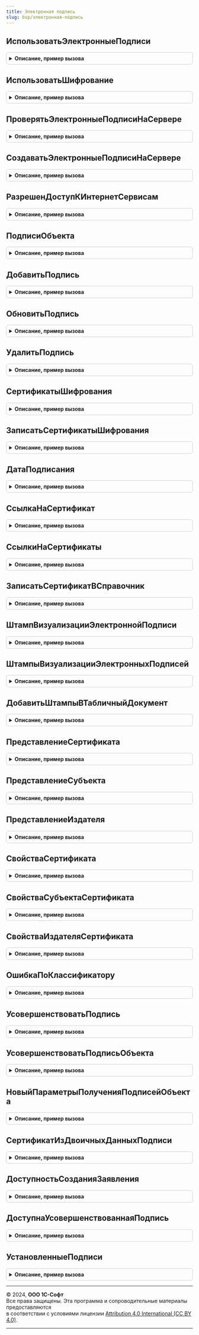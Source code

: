 ```yaml
---
title: Электронная подпись
slug: bsp/электронная-подпись
---
```



## ИспользоватьЭлектронныеПодписи
<details style="margin: 1em 0; padding: 0.5em; border: 1px solid #ccc; border-radius: 6px;">

<summary style="font-weight: bold; cursor: pointer;">Описание, пример вызова</summary>

```bsl

// Возвращает текущую настройку использования электронных подписей.
//
// Возвращаемое значение:
//  Булево - если Истина, электронные подписи используются.
//
Функция ИспользоватьЭлектронныеПодписи() Экспорт
```

Пример вызова
```bsl
Результат = ЭлектроннаяПодпись.ИспользоватьЭлектронныеПодписи() 
```
</details>

## ИспользоватьШифрование
<details style="margin: 1em 0; padding: 0.5em; border: 1px solid #ccc; border-radius: 6px;">

<summary style="font-weight: bold; cursor: pointer;">Описание, пример вызова</summary>

```bsl

// Возвращает текущую настройку использования шифрования.
//
// Возвращаемое значение:
//  Булево - если Истина, шифрование используется.
//
Функция ИспользоватьШифрование() Экспорт
```

Пример вызова
```bsl
Результат = ЭлектроннаяПодпись.ИспользоватьШифрование() 
```
</details>

## ПроверятьЭлектронныеПодписиНаСервере
<details style="margin: 1em 0; padding: 0.5em; border: 1px solid #ccc; border-radius: 6px;">

<summary style="font-weight: bold; cursor: pointer;">Описание, пример вызова</summary>

```bsl

// Возвращает текущую настройку проверки электронных подписей на сервере.
//
// Возвращаемое значение:
//  Булево - если Истина, электронные подписи будут проверяться на сервере.
//
Функция ПроверятьЭлектронныеПодписиНаСервере() Экспорт
```

Пример вызова
```bsl
Результат = ЭлектроннаяПодпись.ПроверятьЭлектронныеПодписиНаСервере() 
```
</details>

## СоздаватьЭлектронныеПодписиНаСервере
<details style="margin: 1em 0; padding: 0.5em; border: 1px solid #ccc; border-radius: 6px;">

<summary style="font-weight: bold; cursor: pointer;">Описание, пример вызова</summary>

```bsl

// Возвращает текущую настройку создания электронных подписей на сервере.
// Настройка также предполагает шифрование и расшифровку на сервере.
//
// Возвращаемое значение:
//  Булево - если Истина, электронные подписи будут создаваться на сервере.
//
Функция СоздаватьЭлектронныеПодписиНаСервере() Экспорт
```

Пример вызова
```bsl
Результат = ЭлектроннаяПодпись.СоздаватьЭлектронныеПодписиНаСервере() 
```
</details>

## РазрешенДоступКИнтернетСервисам
<details style="margin: 1em 0; padding: 0.5em; border: 1px solid #ccc; border-radius: 6px;">

<summary style="font-weight: bold; cursor: pointer;">Описание, пример вызова</summary>

```bsl

// Проверяет, что разрешена работа с Интернет-сервисами электронной подписи из приложения.
// Параметры:
//  ПоказатьОшибку - Булево - вызвать исключение.
//
// Возвращаемое значение:
//  Булево
//
Функция РазрешенДоступКИнтернетСервисам(ПоказатьОшибку = Ложь) Экспорт
```

Пример вызова
```bsl
Результат = ЭлектроннаяПодпись.РазрешенДоступКИнтернетСервисам(ПоказатьОшибку);
```
</details>

## ПодписиОбъекта
<details style="margin: 1em 0; padding: 0.5em; border: 1px solid #ccc; border-radius: 6px;">

<summary style="font-weight: bold; cursor: pointer;">Описание, пример вызова</summary>

```bsl

// Получает подписи объекта и возвращает их.
//
// Параметры:
//  Объект - ОпределяемыйТип.ПодписанныйОбъект - ссылка на подписанный объект.
//             Объект должен иметь реквизит ПодписанЭП.
//
//  ДополнительныеПараметры - см. НовыйПараметрыПолученияПодписейОбъекта
//
// Возвращаемое значение:
//  Массив из см. ЭлектроннаяПодписьКлиентСервер.НовыеСвойстваПодписи
//
Функция ПодписиОбъекта(Объект, ДополнительныеПараметры = Неопределено) Экспорт
```

Пример вызова
```bsl
Результат = ЭлектроннаяПодпись.ПодписиОбъекта(Объект, ДополнительныеПараметры);
```
</details>

## ДобавитьПодпись
<details style="margin: 1em 0; padding: 0.5em; border: 1px solid #ccc; border-radius: 6px;">

<summary style="font-weight: bold; cursor: pointer;">Описание, пример вызова</summary>

```bsl

// Добавляет подпись к объекту и записывает его.
// Устанавливает реквизиту ПодписанЭП значение Истина.
//
// Параметры:
//  Объект - ОпределяемыйТип.ПодписанныйОбъект - по ссылке будет получен объект,
//               заблокирован, изменен, записан. Объект должен иметь реквизит ПодписанЭП.
//           Либо передать сразу объект указанного выше типа, тогда он
//           будет изменен без блокировки и без записи.
//
//  СвойстваПодписи - Строка - адрес временного хранилища, содержащий описанную ниже структуру.
//                  - Структура - см. ЭлектроннаяПодписьКлиентСервер.НовыеСвойстваПодписи.
//                  - Массив из Строка
//                  - Массив из см. ЭлектроннаяПодписьКлиентСервер.НовыеСвойстваПодписи.
//
//  ИдентификаторФормы - УникальныйИдентификатор - идентификатор формы, используемый для блокировки,
//                       если передана ссылка на объект.
//
//  ВерсияОбъекта      - Строка - версия данных объекта, если передана ссылка на объект, используемая
//                       для блокировки объекта перед записью с учетом того, что подписание
//                       выполняется на клиенте и за время подписания объект мог быть изменен.
//
//  ЗаписанныйОбъект   - Произвольный - объект, который был получен и записан, если передавалась ссылка.
//
Процедура ДобавитьПодпись(Объект, Знач СвойстваПодписи, ИдентификаторФормы = Неопределено, Экспорт
```

Пример вызова
```bsl
ЭлектроннаяПодпись.ДобавитьПодпись(Объект, СвойстваПодписи, ИдентификаторФормы, );
```
</details>

## ОбновитьПодпись
<details style="margin: 1em 0; padding: 0.5em; border: 1px solid #ccc; border-radius: 6px;">

<summary style="font-weight: bold; cursor: pointer;">Описание, пример вызова</summary>

```bsl

// Обновляет подпись объекта.
//
// Параметры:
//  Объект - ОпределяемыйТип.ПодписанныйОбъект - ссылка на подписанный объект,
//             для которого требуется обновить подпись.
//
//  СвойстваПодписи - Строка - адрес временного хранилища, содержащий описанную ниже структуру.
//                  - Структура - см. ЭлектроннаяПодписьКлиентСервер.НовыеСвойстваПодписи.
//  ОбновитьПоПорядковомуНомеру - Булево - (по умолчанию Ложь) подпись обновляется по порядковому номеру,
//                                т.к. двоичные данные подписи изменились при усовершенствовании.
//
Процедура ОбновитьПодпись(Объект, Знач СвойстваПодписи, ОбновитьПоПорядковомуНомеру = Ложь) Экспорт
```

Пример вызова
```bsl
ЭлектроннаяПодпись.ОбновитьПодпись(Объект, СвойстваПодписи, ОбновитьПоПорядковомуНомеру);
```
</details>

## УдалитьПодпись
<details style="margin: 1em 0; padding: 0.5em; border: 1px solid #ccc; border-radius: 6px;">

<summary style="font-weight: bold; cursor: pointer;">Описание, пример вызова</summary>

```bsl

// Удаляет подпись объекта и записывает его.
//
// Параметры:
//  Объект - ОпределяемыйТип.ПодписанныйОбъект - по ссылке будет получен объект,
//               заблокирован, изменен, записан. Объект должен иметь реквизит ПодписанЭП.
//           Либо передать сразу объект указанного выше типа, тогда он
//           будет изменен без блокировки и без записи.
//
//  ПорядковыйНомер      - Число - порядковый номер подписи.
//                       - Массив - значения указанного выше типа.
//
//  ИдентификаторФормы - УникальныйИдентификатор - идентификатор формы, используемый для блокировки,
//                       если передана ссылка на объект.
//
//  ВерсияОбъекта      - Строка - версия данных объекта, если передана ссылка на объект, используемая
//                       для блокировки объекта перед записью, с учетом того, что подписание
//                       выполняется на клиенте и за время подписания объект мог быть изменен.
//
//  ЗаписанныйОбъект   - Произвольный - объект, который был получен и записан, если передавалась ссылка.
//
Процедура УдалитьПодпись(Объект, ПорядковыйНомер, ИдентификаторФормы = Неопределено, Экспорт
```

Пример вызова
```bsl
ЭлектроннаяПодпись.УдалитьПодпись(Объект, ПорядковыйНомер, ИдентификаторФормы, );
```
</details>

## СертификатыШифрования
<details style="margin: 1em 0; padding: 0.5em; border: 1px solid #ccc; border-radius: 6px;">

<summary style="font-weight: bold; cursor: pointer;">Описание, пример вызова</summary>

```bsl

// Возвращает сертификаты шифрования для указанного объекта.
//
// Параметры:
//  Объект - ОпределяемыйТип.ПодписанныйОбъект - ссылка на зашифрованный объект.
//
// Возвращаемое значение:
//   Массив из Структура:
//     * Отпечаток - Строка
//     * Представление - Строка
//     * Сертификат - ДвоичныеДанные
//     * ПорядковыйНомер - Число
//
Функция СертификатыШифрования(Объект) Экспорт
```

Пример вызова
```bsl
Результат = ЭлектроннаяПодпись.СертификатыШифрования(Объект) 
```
</details>

## ЗаписатьСертификатыШифрования
<details style="margin: 1em 0; padding: 0.5em; border: 1px solid #ccc; border-radius: 6px;">

<summary style="font-weight: bold; cursor: pointer;">Описание, пример вызова</summary>

```bsl

// Помещает сертификаты шифрования в регистр сведений и записывает объект.
// Устанавливает реквизит Зашифрован по наличию сертификатов в регистре сведений СертификатаШифрования.
//
// Параметры:
//  Объект - ОпределяемыйТип.ПодписанныйОбъект - по ссылке будет получен объект,
//               заблокирован, изменен, записан. Объект должен иметь реквизит Зашифрован.
//           Либо передать сразу объект указанного выше типа, тогда он
//           будет изменен без блокировки и без записи.
//
//  СертификатыШифрования - Строка - адрес временного хранилища, содержащий описанный ниже массив.
//                        - Массив - массив описанных ниже структур:
//                             * Отпечаток     - Строка - отпечаток сертификата в формате строки Base64.
//                             * Представление - Строка - сохраненное представление субъекта,
//                                                  полученное из двоичных данных сертификата.
//                             * Сертификат    - ДвоичныеДанные - содержит выгрузку сертификата,
//                                                  который использовался для шифрования.
//
//  ИдентификаторФормы - УникальныйИдентификатор - идентификатор формы, используемый для блокировки,
//                       если передана ссылка на объект.
//
//  ВерсияОбъекта      - Строка - версия данных объекта, если передана ссылка на объект, используемая
//                       для блокировки объекта перед записью, с учетом того, что подписание
//                       выполняется на клиенте и за время подписания объект мог быть изменен.
//
//  ЗаписанныйОбъект   - Произвольный - объект, который был получен и записан, если передавалась ссылка.
//
Процедура ЗаписатьСертификатыШифрования(Объект, Знач СертификатыШифрования, ИдентификаторФормы = Неопределено, Экспорт
```

Пример вызова
```bsl
ЭлектроннаяПодпись.ЗаписатьСертификатыШифрования(Объект, СертификатыШифрования, ИдентификаторФормы, );
```
</details>

## ДатаПодписания
<details style="margin: 1em 0; padding: 0.5em; border: 1px solid #ccc; border-radius: 6px;">

<summary style="font-weight: bold; cursor: pointer;">Описание, пример вызова</summary>

```bsl

// Возвращает дату, извлеченную из двоичных данных подписи, или Неопределено.
//
// Параметры:
//  Подпись - ДвоичныеДанные - данные подписи из которых нужно извлечь дату.
//  ПривестиКЧасовомуПоясуСеанса - Булево - привести универсальное время к времени сеанса.
//
// Возвращаемое значение:
//  Дата - успешно извлеченная дата подписи.
//  Неопределено - не удалось извлечь дату из данных подписи.
//
Функция ДатаПодписания(Подпись, ПривестиКЧасовомуПоясуСеанса = Истина) Экспорт
```

Пример вызова
```bsl
Результат = ЭлектроннаяПодпись.ДатаПодписания(Подпись, ПривестиКЧасовомуПоясуСеанса);
```
</details>

## СсылкаНаСертификат
<details style="margin: 1em 0; padding: 0.5em; border: 1px solid #ccc; border-radius: 6px;">

<summary style="font-weight: bold; cursor: pointer;">Описание, пример вызова</summary>

```bsl

// Возвращает ссылку на сертификат по его двоичным данным или отпечатку.
//
// Параметры:
//  Сертификат - СертификатКриптографии - сертификат.
//             - ДвоичныеДанные - двоичные данные сертификата.
//             - Строка - строка (28), отпечаток сертификата в формате Base64.
//             - Строка - адрес временного хранилища, содержащего двоичные данные сертификата.
//
// Возвращаемое значение:
//  СправочникСсылка.СертификатыКлючейЭлектроннойПодписиИШифрования
//  Неопределено - сертификат не существует в справочнике.
//
Функция СсылкаНаСертификат(Знач Сертификат) Экспорт
```

Пример вызова
```bsl
Результат = ЭлектроннаяПодпись.СсылкаНаСертификат(Сертификат) 
```
</details>

## СсылкиНаСертификаты
<details style="margin: 1em 0; padding: 0.5em; border: 1px solid #ccc; border-radius: 6px;">

<summary style="font-weight: bold; cursor: pointer;">Описание, пример вызова</summary>

```bsl

// Возвращает ссылки на сертификаты по их двоичным данным или отпечатку.
//
// Параметры:
//  Сертификаты - Массив из СертификатКриптографии
//              - Массив из ДвоичныеДанные - двоичные данные сертификатов.
//              - Массив из Строка - строка (28), отпечатки сертификатов в формате Base64.
//              - Массив из Строка - адреса временных хранилищ, содержащих двоичные данные сертификатов.
//  ВозвращатьНесуществующие - Булево - если указать Истина, то в возвращаемое значение будут включены пустые
//               ссылки для сертификатов, отсутствующих в справочнике СертификатыКлючейЭлектроннойПодписиИШифрования.
//
// Возвращаемое значение:
//  Массив из СправочникСсылка.СертификатыКлючейЭлектроннойПодписиИШифрования
//
Функция СсылкиНаСертификаты(Знач Сертификаты, Знач ВозвращатьНесуществующие = Ложь) Экспорт
```

Пример вызова
```bsl
Результат = ЭлектроннаяПодпись.СсылкиНаСертификаты(Сертификаты, ВозвращатьНесуществующие);
```
</details>

## ЗаписатьСертификатВСправочник
<details style="margin: 1em 0; padding: 0.5em; border: 1px solid #ccc; border-radius: 6px;">

<summary style="font-weight: bold; cursor: pointer;">Описание, пример вызова</summary>

```bsl

// Позволяет создать и обновить элемент справочника СертификатыКлючейЭлектроннойПодписиИШифрования по
// указанному сертификату криптографии.
// Для добавления сертификата на клиенте см. ЭлектроннаяПодписьКлиент.ДобавитьСертификат.
//
// Параметры:
//  Сертификат - СертификатКриптографии - сертификат.
//             - ДвоичныеДанные - двоичные данные сертификата.
//             - Строка - адрес временного хранилища, содержащего двоичные данные сертификата.
//
//  ДополнительныеПараметры - Неопределено - без дополнительных параметров.
//                          - Структура - с произвольным составом из следующих свойств:
//      * Наименование - Строка - представление сертификата в списке.
//
//      * Пользователь - СправочникСсылка.Пользователи - пользователь, которому принадлежит сертификат.
//                       Значение используется при получении списка личных сертификатов пользователя
//                       в формах подписания и шифрования данных.
//
//      * Организация     - ОпределяемыйТип.Организация - организация, к которой относится сертификат.
//      * ФизическоеЛицо  - ОпределяемыйТип.ФизическоеЛицо - лицо, которому выдан сертификат.
//
//      * Программа - СправочникСсылка.ПрограммыЭлектроннойПодписиИШифрования - программа, которая
//                      требуется для подписания и расшифровки.
//
//      * ВводитьПарольВПрограммеЭлектроннойПодписи - Булево - флажок "Вводить пароль в программе электронной подписи",
//                      требуется Истина, когда сертификат был установлен на компьютере с усиленной
//                      защитой закрытого ключа, которая означает поддержку только пустого пароля на
//                      уровне 1С:Предприятия (пароль у пользователя не запрашивается - это делает
//                      операционная система, которая не принимает от 1С:Предприятия непустой пароль).
//
// Возвращаемое значение:
//  СправочникСсылка.СертификатыКлючейЭлектроннойПодписиИШифрования - ссылка на сертификат.
//
Функция ЗаписатьСертификатВСправочник(Знач Сертификат, ДополнительныеПараметры = Неопределено) Экспорт
```

Пример вызова
```bsl
Результат = ЭлектроннаяПодпись.ЗаписатьСертификатВСправочник(Сертификат, ДополнительныеПараметры);
```
</details>

## ШтампВизуализацииЭлектроннойПодписи
<details style="margin: 1em 0; padding: 0.5em; border: 1px solid #ccc; border-radius: 6px;">

<summary style="font-weight: bold; cursor: pointer;">Описание, пример вызова</summary>

```bsl

// Возвращает табличный документ, содержащий штамп визуализации электронной подписи.
//
// Параметры:
//  Подпись - см. ЭлектроннаяПодписьКлиентСервер.НовыеСвойстваПодписи
//  ДатаПодписи  - Дата -  дата подписания документа.
//  ТекстОтметки - Строка -  текст, выводящийся непосредственно под штампом и описывающий
//                          расположение подлинника документа.
//  ЛоготипОрганизации - Картинка - если не указан, то будет использована стандартная картинка.
//
// Возвращаемое значение:
//  ТабличныйДокумент - табличный документ, содержащий готовый штамп электронной подписи.
//
Функция ШтампВизуализацииЭлектроннойПодписи(Знач Подпись, Знач ДатаПодписи = Неопределено, Экспорт
```

Пример вызова
```bsl
Результат = ЭлектроннаяПодпись.ШтампВизуализацииЭлектроннойПодписи(Подпись, ДатаПодписи, );
```
</details>

## ШтампыВизуализацииЭлектронныхПодписей
<details style="margin: 1em 0; padding: 0.5em; border: 1px solid #ccc; border-radius: 6px;">

<summary style="font-weight: bold; cursor: pointer;">Описание, пример вызова</summary>

```bsl

// Возвращает табличные документы со штампами электронных подписей, которыми подписан указанный документ.
//
// Параметры:
//  ПодписанныйФайл - ОпределяемыйТип.ПодписанныйОбъект - подписанный документ.
//                                                        Должен иметь реквизит ПодписанЭП.
//  ЭлектронныеПодписи - Массив из см. ЭлектроннаяПодписьКлиентСервер.НовыеСвойстваПодписи - если указан, то
//                       штампы будут сформированы по указанным электронным подписям, а не по тем,
//                       которым подписан ПодписанныйФайл.
//  ТекстыОтметок      - Массив из Строка - текст, выводящийся непосредственно под штампом и описывающий
//                                          расположение подлинника документа.
//
// Возвращаемое значение:
//  Массив из ТабличныйДокумент
//
Функция ШтампыВизуализацииЭлектронныхПодписей(Знач ПодписанныйФайл, Знач ЭлектронныеПодписи = Неопределено, Экспорт
```

Пример вызова
```bsl
Результат = ЭлектроннаяПодпись.ШтампыВизуализацииЭлектронныхПодписей(ПодписанныйФайл, ЭлектронныеПодписи, );
```
</details>

## ДобавитьШтампыВТабличныйДокумент
<details style="margin: 1em 0; padding: 0.5em; border: 1px solid #ccc; border-radius: 6px;">

<summary style="font-weight: bold; cursor: pointer;">Описание, пример вызова</summary>

```bsl

// Размещает штампы в переданном табличном документе.
//
// Параметры:
//  Документ        - ТабличныйДокумент - табличный документ, в который требуется добавить штампы.
//  ОписаниеШтампов - Массив из ТабличныйДокумент - штампы, полученные функцией
//                             ЭлектроннаяПодпись.ШтампВизуализацииЭлектроннойПодписи.
//                             Переданные штампы будут выведены в конец документа, либо в области для размещения
//                             штампов, если они определены в макете табличного документа:
//                               а) имя области задано как "ШтампЭП" + порядковый номер штампа,
//                                  например: "ШтампЭП1" и т.д.
//                               б) область вывода штампа размером в две колонки и семь строк, с произвольной
//                                  шириной колонок.
//                             В таком случае штампы будут выведены в заданные области в порядке
//                             их следования в параметре ОписаниеШтампов.
//                  - Соответствие из КлючИЗначение - описывает места вывода штампов, где:
//                       * Ключ     - Строка - имя области, куда выводить штамп. Для такой области должна
//                                    быть установлена произвольная ширина колонок,
//                                    отличная от ширины колонок остального документа.
//                       * Значение - ТабличныйДокумент - штамп, полученный функцией
//                                       ЭлектроннаяПодпись.ШтампВизуализацииЭлектроннойПодписи.
//  Размеры         - Структура - позволяет изменять размеры штампа, со свойствами:
//                       * ЛеваяКолонка  - Число - ширина левой колонки штампа, содержащей заголовки свойств.
//                                                 По умолчанию - 10.
//                       * ПраваяКолонка - Число - ширина правой колонки штампа, содержащей значения свойств.
//                                                 По умолчанию - 30.
//
Процедура ДобавитьШтампыВТабличныйДокумент(Документ, ОписаниеШтампов, Размеры = Неопределено) Экспорт
```

Пример вызова
```bsl
ЭлектроннаяПодпись.ДобавитьШтампыВТабличныйДокумент(Документ, ОписаниеШтампов, Размеры);
```
</details>

## ПредставлениеСертификата
<details style="margin: 1em 0; padding: 0.5em; border: 1px solid #ccc; border-radius: 6px;">

<summary style="font-weight: bold; cursor: pointer;">Описание, пример вызова</summary>

```bsl

// См. ЭлектроннаяПодписьКлиент.ПредставлениеСертификата.
Функция ПредставлениеСертификата(Сертификат) Экспорт
```

Пример вызова
```bsl
Результат = ЭлектроннаяПодпись.ПредставлениеСертификата(Сертификат) 
```
</details>

## ПредставлениеСубъекта
<details style="margin: 1em 0; padding: 0.5em; border: 1px solid #ccc; border-radius: 6px;">

<summary style="font-weight: bold; cursor: pointer;">Описание, пример вызова</summary>

```bsl

// См. ЭлектроннаяПодписьКлиент.ПредставлениеСубъекта.
Функция ПредставлениеСубъекта(Сертификат) Экспорт
```

Пример вызова
```bsl
Результат = ЭлектроннаяПодпись.ПредставлениеСубъекта(Сертификат) 
```
</details>

## ПредставлениеИздателя
<details style="margin: 1em 0; padding: 0.5em; border: 1px solid #ccc; border-radius: 6px;">

<summary style="font-weight: bold; cursor: pointer;">Описание, пример вызова</summary>

```bsl

// См. ЭлектроннаяПодписьКлиент.ПредставлениеИздателя.
Функция ПредставлениеИздателя(Сертификат) Экспорт
```

Пример вызова
```bsl
Результат = ЭлектроннаяПодпись.ПредставлениеИздателя(Сертификат) 
```
</details>

## СвойстваСертификата
<details style="margin: 1em 0; padding: 0.5em; border: 1px solid #ccc; border-radius: 6px;">

<summary style="font-weight: bold; cursor: pointer;">Описание, пример вызова</summary>

```bsl

// Возвращает основные свойства сертификата.
//
// Параметры:
//   Сертификат - СертификатКриптографии - сертификат криптографии.
//              - ДвоичныеДанные - двоичные данные сертификата в кодировке DER.
//
// Возвращаемое значение:
//   Структура:
//    * Отпечаток      - Строка - отпечаток сертификата в формате строки Base64.
//    * СерийныйНомер  - ДвоичныеДанные - свойство сертификата СерийныйНомер.
//    * Представление  - см. ЭлектроннаяПодписьКлиент.ПредставлениеСертификата.
//    * КомуВыдан      - см. ЭлектроннаяПодписьКлиент.ПредставлениеСубъекта.
//    * КемВыдан       - см. ЭлектроннаяПодписьКлиент.ПредставлениеИздателя.
//    * ДатаНачала     - Дата   - свойство сертификата ДатаНачала в часовом поясе сеанса.
//    * ДатаОкончания  - Дата   - свойство сертификата ДатаОкончания в часовом поясе сеанса.
//    * ДатаНачалаЗакрытогоКлюча     - Дата   - свойство сертификата, указанное в OID 2.5.29.16 в часовом поясе сеанса.
//    * ДатаОкончанияЗакрытогоКлюча  - Дата   - свойство сертификата, указанное в OID 2.5.29.16 в часовом поясе сеанса.
//    * ДействителенДо - Дата - минимальная дата из ДатаОкончания и ДатаОкончанияЗакрытогоКлюча (если указана в сертификате).
//    * Назначение     - Строка - описание расширенного свойства сертификата EKU.
//    * Подписание     - Булево - свойство сертификата ИспользоватьДляПодписи.
//    * Шифрование     - Булево - свойство сертификата ИспользоватьДляШифрования.
//        На платформе 8.3.27 и выше структура содержит свойства:
//    * ИдентификаторКлючаУдостоверяющегоЦентра - Строка - идентификатор ключа издателя.
//    * АлгоритмПодписи - Строка - OID алгоритма подписи сертификата.
//    * АлгоритмОткрытогоКлюча - Строка - OID алгоритма открытого ключа сертификата.
//    * АдресаСписковОтзыва - Массив из Строка
//
Функция СвойстваСертификата(Сертификат) Экспорт
```

Пример вызова
```bsl
Результат = ЭлектроннаяПодпись.СвойстваСертификата(Сертификат) 
```
</details>

## СвойстваСубъектаСертификата
<details style="margin: 1em 0; padding: 0.5em; border: 1px solid #ccc; border-radius: 6px;">

<summary style="font-weight: bold; cursor: pointer;">Описание, пример вызова</summary>

```bsl

// См. ЭлектроннаяПодписьКлиент.СвойстваСубъектаСертификата.
Функция СвойстваСубъектаСертификата(Сертификат) Экспорт
```

Пример вызова
```bsl
Результат = ЭлектроннаяПодпись.СвойстваСубъектаСертификата(Сертификат) 
```
</details>

## СвойстваИздателяСертификата
<details style="margin: 1em 0; padding: 0.5em; border: 1px solid #ccc; border-radius: 6px;">

<summary style="font-weight: bold; cursor: pointer;">Описание, пример вызова</summary>

```bsl

// См. ЭлектроннаяПодписьКлиент.СвойстваИздателяСертификата.
Функция СвойстваИздателяСертификата(Сертификат) Экспорт
```

Пример вызова
```bsl
Результат = ЭлектроннаяПодпись.СвойстваИздателяСертификата(Сертификат) 
```
</details>

## ОшибкаПоКлассификатору
<details style="margin: 1em 0; padding: 0.5em; border: 1px solid #ccc; border-radius: 6px;">

<summary style="font-weight: bold; cursor: pointer;">Описание, пример вызова</summary>

```bsl

// Возвращает причины возникновения и способы устранения проблемы по классификатору типовых проблем
// при работе с электронной подписью.
// Рекомендуется вызывать после всех неудачных криптографических операций на сервере для записи в журнал регистрации.
//
// Параметры:
//   ТекстДляПоискаВКлассификаторе - Строка - описание проблемы, по которому осуществляется поиск в классификаторе.
//   ОшибкаНаСервере               - Булево - место возникновения проблемы, т.к. причины и решения
//                                   на клиенте и сервере могут отличаться. По умолчанию Ложь.
//
// Возвращаемое значение:
//   Неопределено - проблема не описана в классификаторе.
//   Структура:
//     * Причина          - Строка - возможные причины возникновения проблемы.
//     * Решение          - Строка - возможные способы решения возникшей проблемы.
//     * СпособУстранения - Строка - идентификатор способа автоматического устранения проблемы.
//     * Ссылка           - Строка - идентификатора якоря в статье на сайте ИТС.
//
Функция ОшибкаПоКлассификатору(ТекстДляПоискаВКлассификаторе, ОшибкаНаСервере = Ложь) Экспорт
```

Пример вызова
```bsl
Результат = ЭлектроннаяПодпись.ОшибкаПоКлассификатору(ТекстДляПоискаВКлассификаторе, ОшибкаНаСервере);
```
</details>

## УсовершенствоватьПодпись
<details style="margin: 1em 0; padding: 0.5em; border: 1px solid #ccc; border-radius: 6px;">

<summary style="font-weight: bold; cursor: pointer;">Описание, пример вызова</summary>

```bsl

// Усовершенствует подпись до переданного типа, если подпись позволяет.
// Добавляет архивную метку времени в архивную подпись (CAdES-A).
// Возвращает только изменившиеся в процессе усовершенствования свойства подписи.
//
// Параметры:
//  Подпись                      - ДвоичныеДанные - двоичные данные электронной подписи.
//  ТипПодписи                   - ПеречислениеСсылка.ТипыПодписиКриптографии - тип подписи,
//                                  до которого требуется усовершенствование. Если фактический ТипПодписи
//                                  тот же или выше, тогда никаких действий произведено не будет.
//  ДобавитьАрхивнуюМеткуВремени - Булево - если указано Истина и фактический ТипПодписи архивная,
//                                   тогда будет добавлена метка времени.
//  ДополнительныеПараметры - Структура:
//                             * МенеджерКриптографии - Неопределено - получить менеджер криптографии для проверки
//                                                    - МенеджерКриптографии - использовать указанный менеджер криптографии.
//                             * ИгнорироватьСрокДействияСертификата  - Булево - по умолчанию Ложь, не проверять
//                                                      срок действия сертификата подписи перед усовершенствованием.
//                          - Неопределено - получить менеджер криптографии для проверки
//                                 электронных подписей, как настроил администратор.
//                          - МенеджерКриптографии - использовать указанный менеджер криптографии.
//
// Возвращаемое значение:
//  Структура:
//   * Успех - Булево - Истина, если усовершенствование прошло успешно или не требовалось.
//   * ТекстОшибки - Строка - заполнен, если Успех = Ложь.
//   * СвойстваПодписи - см. ЭлектроннаяПодписьКлиентСервер.НовыеСвойстваПодписи.
//
Функция УсовершенствоватьПодпись(Подпись, ТипПодписи, ДобавитьАрхивнуюМеткуВремени = Ложь, Экспорт
```

Пример вызова
```bsl
Результат = ЭлектроннаяПодпись.УсовершенствоватьПодпись(Подпись, ТипПодписи, ДобавитьАрхивнуюМеткуВремени, );
```
</details>

## УсовершенствоватьПодписьОбъекта
<details style="margin: 1em 0; padding: 0.5em; border: 1px solid #ccc; border-radius: 6px;">

<summary style="font-weight: bold; cursor: pointer;">Описание, пример вызова</summary>

```bsl

// Усовершенствует подпись объекта до переданного типа, если подпись позволяет.
// Добавляет архивную метку времени в архивную подпись (CAdES-A).
// Обновляет данные подписи объекта (Тип подписи, Срок действия последней метки времени).
//
// Параметры:
//  ПодписанныйОбъект - ОпределяемыйТип.ПодписанныйОбъект - ссылка по которой будет получена подпись для
//           усовершенствования и для блокировки при обновлении.
//
//  ПорядковыйНомер - Число - порядковый номер подписи.
//
//  ТипПодписи      - ПеречислениеСсылка.ТипыПодписиКриптографии - тип подписи,
//                    до которого требуется усовершенствование. Если фактический ТипПодписи
//                    тот же или выше, тогда никаких действий произведено не будет.
//
//  ДобавитьАрхивнуюМеткуВремени - Булево - если указано Истина и ТипПодписи указан архивная,
//                           и фактический ТипПодписи архивная, тогда будет добавлена метка времени.
//
//  ИдентификаторФормы - УникальныйИдентификатор - идентификатор формы, используемый для блокировки,
//                      если передана ссылка на объект.
//
//  ДополнительныеПараметры - Структура:
//                             * МенеджерКриптографии - Неопределено, МенеджерКриптографии - описание ниже.
//                             * ИгнорироватьСрокДействияСертификата  - Булево - по умолчанию Ложь, не проверять
//                                                      срок действия сертификата подписи перед усовершенствованием.
//                          - Неопределено - получить менеджер криптографии для проверки
//                                 электронных подписей, как настроил администратор.
//                          - МенеджерКриптографии - использовать указанный менеджер криптографии.
//
// Возвращаемое значение:
//  Структура:
//   * Успех - Булево - Истина, если усовершенствование прошло успешно или не требовалось.
//   * ТекстОшибки - Строка - заполнен, если Успех = Ложь.
//   * СвойстваПодписи - см. ЭлектроннаяПодписьКлиентСервер.НовыеСвойстваПодписи
//
Функция УсовершенствоватьПодписьОбъекта(ПодписанныйОбъект, ПорядковыйНомер, ТипПодписи, ДобавитьАрхивнуюМеткуВремени = Ложь, Экспорт
```

Пример вызова
```bsl
Результат = ЭлектроннаяПодпись.УсовершенствоватьПодписьОбъекта(ПодписанныйОбъект, ПорядковыйНомер, ТипПодписи, ДобавитьАрхивнуюМеткуВремени, );
```
</details>

## НовыйПараметрыПолученияПодписейОбъекта
<details style="margin: 1em 0; padding: 0.5em; border: 1px solid #ccc; border-radius: 6px;">

<summary style="font-weight: bold; cursor: pointer;">Описание, пример вызова</summary>

```bsl

// Конструктор для описания дополнительных параметров получения электронных подписей объекта.
//
// Возвращаемое значение:
//   Структура:
//     * ПорядковыйНомер               - Число - порядковый номер подписи для отбора.
//                                     - Массив из Число - массив из порядковых номеров подписи для отбора.
//     * ВозвращатьДанныеМЧД           - Булево - если Истина и для подписи есть МЧД, будет заполнено свойство РезультатПроверкиПодписиПоМЧД
//     * ВозвращатьСертификатыИзПодписей - Булево - если Истина, будет выполнено получение сертификатов из двоичных
//                                                  данных подписей.
//
Функция НовыйПараметрыПолученияПодписейОбъекта() Экспорт
```

Пример вызова
```bsl
Результат = ЭлектроннаяПодпись.НовыйПараметрыПолученияПодписейОбъекта() 
```
</details>

## СертификатИзДвоичныхДанныхПодписи
<details style="margin: 1em 0; padding: 0.5em; border: 1px solid #ccc; border-radius: 6px;">

<summary style="font-weight: bold; cursor: pointer;">Описание, пример вызова</summary>

```bsl

// Извлекает сертификат из двоичных данных подписи.
//
// Параметры:
//  Подпись - ДвоичныеДанные - результат подписания
//
// Возвращаемое значение:
//   ДвоичныеДанные - двоичные данные сертификата.
//   Неопределено - подпись не содержит сертификатов криптографии.
//
Функция СертификатИзДвоичныхДанныхПодписи(Подпись) Экспорт
```

Пример вызова
```bsl
Результат = ЭлектроннаяПодпись.СертификатИзДвоичныхДанныхПодписи(Подпись) 
```
</details>

## ДоступностьСозданияЗаявления
<details style="margin: 1em 0; padding: 0.5em; border: 1px solid #ccc; border-radius: 6px;">

<summary style="font-weight: bold; cursor: pointer;">Описание, пример вызова</summary>

```bsl

// Возвращает доступность создания заявления на выпуск
// квалифицированных сертификатов для организаций и физических лиц.
// Требуется для скрытия команд, использующих процедуру
// ДобавитьСертификат общего модуля ЭлектроннаяПодписьКлиент
// в режиме создания заявления.
//
// Возвращаемое значение:
//  Структура:
//   * ДляФизическихЛиц - Булево
//   * ДляРуководителейЮридическихЛиц - Булево
//   * ДляСотрудниковЮридическихЛиц - Булево
//   * ДляИндивидуальныхПредпринимателей - Булево
//
Функция ДоступностьСозданияЗаявления() Экспорт
```

Пример вызова
```bsl
Результат = ЭлектроннаяПодпись.ДоступностьСозданияЗаявления() 
```
</details>

## ДоступнаУсовершенствованнаяПодпись
<details style="margin: 1em 0; padding: 0.5em; border: 1px solid #ccc; border-radius: 6px;">

<summary style="font-weight: bold; cursor: pointer;">Описание, пример вызова</summary>

```bsl

// Устарела. Всегда возвращает Истина.
//
// Возвращаемое значение:
//  Булево - если Истина, электронные подписи используются.
//
Функция ДоступнаУсовершенствованнаяПодпись() Экспорт
```

Пример вызова
```bsl
Результат = ЭлектроннаяПодпись.ДоступнаУсовершенствованнаяПодпись() 
```
</details>

## УстановленныеПодписи
<details style="margin: 1em 0; padding: 0.5em; border: 1px solid #ccc; border-radius: 6px;">

<summary style="font-weight: bold; cursor: pointer;">Описание, пример вызова</summary>

```bsl

// Устарела. Следует использовать ПодписиОбъекта.
// Получает подписи объекта и возвращает их.
//
// Параметры:
//  Объект - ОпределяемыйТип.ПодписанныйОбъект - ссылка на подписанный объект.
//             Объект должен иметь реквизит ПодписанЭП.
//
//  ПорядковыйНомер - Число
//                  - Массив из Число
//  ВозвращатьДанныеМЧД - Булево - если Истина и для подписи есть МЧД будет заполнено свойство РезультатПроверкиПодписиПоМЧД
//
// Возвращаемое значение:
//  Массив из см. ЭлектроннаяПодписьКлиентСервер.НовыеСвойстваПодписи
//
Функция УстановленныеПодписи(Объект, ПорядковыйНомер = Неопределено, ВозвращатьДанныеМЧД = Ложь) Экспорт
```

Пример вызова
```bsl
Результат = ЭлектроннаяПодпись.УстановленныеПодписи(Объект, ПорядковыйНомер, ВозвращатьДанныеМЧД);
```
</details>

---

© 2024, **ООО 1С-Софт**  
Все права защищены. Эта программа и сопроводительные материалы предоставляются  
в соответствии с условиями лицензии [Attribution 4.0 International (CC BY 4.0)](https://creativecommons.org/licenses/by/4.0/legalcode).

---

